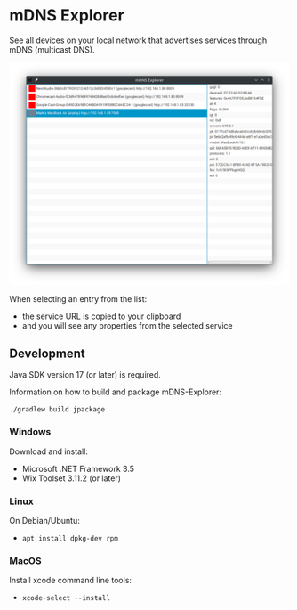 # mDNS Explorer


See all devices on your local network that advertises services through mDNS (multicast DNS).

![mDNS-Explorer](doc/mDNS-Explorer.png)

When selecting an entry from the list:
- the service URL is copied to your clipboard
- and you will see any properties from the selected service

## Development

Java SDK version 17 (or later) is required.

Information on how to build and package mDNS-Explorer:

```shell
./gradlew build jpackage
```

### Windows

Download and install:

- Microsoft .NET Framework 3.5
- Wix Toolset 3.11.2 (or later)


### Linux

On Debian/Ubuntu:

- ```apt install dpkg-dev rpm```


### MacOS

Install xcode command line tools:

- ```xcode-select --install```

